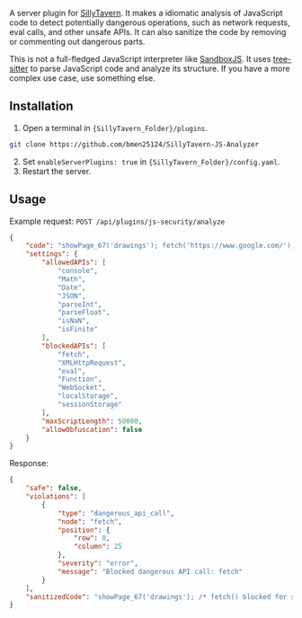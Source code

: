 A server plugin for [SillyTavern](https://docs.sillytavern.app/). It makes a idiomatic analysis of JavaScript code to detect potentially dangerous operations, such as network requests, eval calls, and other unsafe APIs. It can also sanitize the code by removing or commenting out dangerous parts.

This is not a full-fledged JavaScript interpreter like [SandboxJS](https://github.com/nyariv/SandboxJS). It uses [tree-sitter](https://tree-sitter.github.io/tree-sitter/) to parse JavaScript code and analyze its structure. If you have a more complex use case, use something else.


## Installation

1. Open a terminal in `{SillyTavern_Folder}/plugins`.
```bash
git clone https://github.com/bmen25124/SillyTavern-JS-Analyzer
```

2. Set `enableServerPlugins: true` in `{SillyTavern_Folder}/config.yaml`.
3. Restart the server.

## Usage

Example request: `POST /api/plugins/js-security/analyze`
```json
{
    "code": "showPage_67('drawings'); fetch('https://www.google.com/');",
    "settings": {
        "allowedAPIs": [
            "console",
            "Math",
            "Date",
            "JSON",
            "parseInt",
            "parseFloat",
            "isNaN",
            "isFinite"
        ],
        "blockedAPIs": [
            "fetch",
            "XMLHttpRequest",
            "eval",
            "Function",
            "WebSocket",
            "localStorage",
            "sessionStorage"
        ],
        "maxScriptLength": 50000,
        "allowObfuscation": false
    }
}
```

Response:
```json
{
    "safe": false,
    "violations": [
        {
            "type": "dangerous_api_call",
            "node": "fetch",
            "position": {
                "row": 0,
                "column": 25
            },
            "severity": "error",
            "message": "Blocked dangerous API call: fetch"
        }
    ],
    "sanitizedCode": "showPage_67('drawings'); /* fetch() blocked for security */('https://www.google.com/');"
}
```
